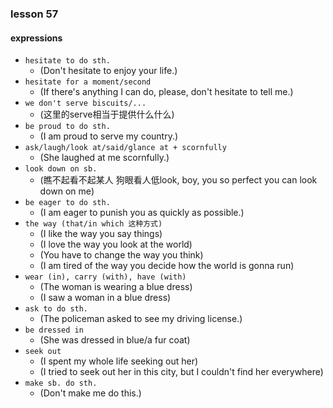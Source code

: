 ### lesson 57

#### expressions

- `hesitate to do sth.`
  - (Don't hesitate to enjoy your life.)
- `hesitate for a moment/second`
  - (If there's anything I can do, please, don't hesitate to tell me.)
- `we don't serve biscuits/...`
  - (这里的serve相当于提供什么什么)
- `be proud to do sth.`
  - (I am proud to serve my country.)
- `ask/laugh/look at/said/glance at + scornfully`
  - (She laughed at me scornfully.)
- `look down on sb.`
  - (瞧不起看不起某人 狗眼看人低look, boy, you so perfect you can look down on me)
- `be eager to do sth.`
  - (I am eager to punish you as quickly as possible.)
- `the way (that/in which 这种方式)`
  - (I like the way you say things)
  - (I love the way you look at the world)
  - (You have to change the way you think)
  - (I am tired of the way you decide how the world is gonna run)
- `wear (in), carry (with), have (with)`
  - (The woman is wearing a blue dress)
  - (I saw a woman in a blue dress)
- `ask to do sth.`
  - (The policeman asked to see my driving license.)
- `be dressed in`
  - (She was dressed in blue/a fur coat)
- `seek out`
  - (I spent my whole life seeking out her)
  - (I tried to seek out her in this city, but I couldn't find her everywhere)
- `make sb. do sth.`
  - (Don't make me do this.)